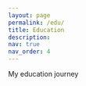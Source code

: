 ```yaml
---
layout: page
permalink: /edu/
title: Education
description:
nav: true
nav_order: 4
---
```


My education journey
